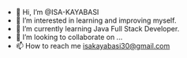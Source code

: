 - 👋 Hi, I’m @ISA-KAYABASI
- 👀 I’m interested in learning and improving myself.
- 🌱 I’m currently learning Java Full Stack Developer.
- 💞️ I’m looking to collaborate on ...
- 📫 How to reach me isakayabasi30@gmail.com

<!---
ISA-KAYABASI/ISA-KAYABASI is a ✨ special ✨ repository because its `README.md` (this file) appears on your GitHub profile.
You can click the Preview link to take a look at your changes.
--->
